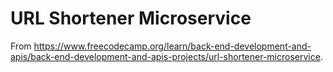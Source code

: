 # URL Shortener Microservice

From https://www.freecodecamp.org/learn/back-end-development-and-apis/back-end-development-and-apis-projects/url-shortener-microservice.
